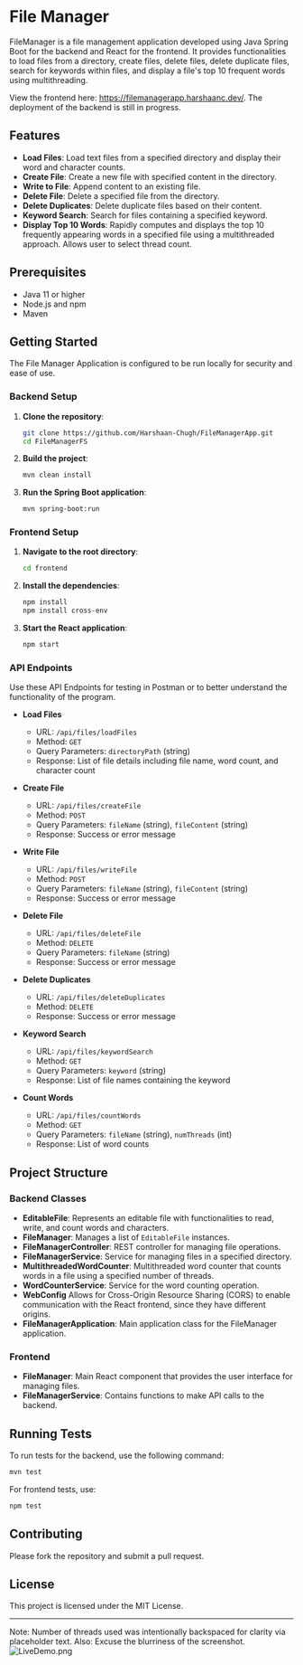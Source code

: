 # File Manager

FileManager is a file management application developed using Java Spring Boot for the backend and React for the frontend. It provides functionalities to load files from a directory, create files, delete files, delete duplicate files, search for keywords within files, and display a file's top 10 frequent words using multithreading.

View the frontend here: https://filemanagerapp.harshaanc.dev/. The deployment of the backend is still in progress.

## Features

- **Load Files**: Load text files from a specified directory and display their word and character counts.
- **Create File**: Create a new file with specified content in the directory.
- **Write to File**: Append content to an existing file.
- **Delete File**: Delete a specified file from the directory.
- **Delete Duplicates**: Delete duplicate files based on their content.
- **Keyword Search**: Search for files containing a specified keyword.
- **Display Top 10 Words**: Rapidly computes and displays the top 10 frequently appearing words in a specified file using a multithreaded approach. Allows user to select thread count.

## Prerequisites

- Java 11 or higher
- Node.js and npm
- Maven

## Getting Started
The File Manager Application is configured to be run locally for security and ease of use.
### Backend Setup

1. **Clone the repository**:
    ```sh
    git clone https://github.com/Harshaan-Chugh/FileManagerApp.git
    cd FileManagerFS
    ```

2. **Build the project**:
    ```sh
    mvn clean install
    ```

3. **Run the Spring Boot application**:
    ```sh
    mvn spring-boot:run
    ```

### Frontend Setup

1. **Navigate to the root directory**:
    ```sh
    cd frontend
    ```

2. **Install the dependencies**:
    ```sh
    npm install
    npm install cross-env 
    ```

3. **Start the React application**:
    ```sh
    npm start
    ```

### API Endpoints
Use these API Endpoints for testing in Postman or to better understand the functionality of the program. 
- **Load Files**
    - URL: `/api/files/loadFiles`
    - Method: `GET`
    - Query Parameters: `directoryPath` (string)
    - Response: List of file details including file name, word count, and character count

- **Create File**
    - URL: `/api/files/createFile`
    - Method: `POST`
    - Query Parameters: `fileName` (string), `fileContent` (string)
    - Response: Success or error message

- **Write File**
    - URL: `/api/files/writeFile`
    - Method: `POST`
    - Query Parameters: `fileName` (string), `fileContent` (string)
    - Response: Success or error message

- **Delete File**
    - URL: `/api/files/deleteFile`
    - Method: `DELETE`
    - Query Parameters: `fileName` (string)
    - Response: Success or error message

- **Delete Duplicates**
    - URL: `/api/files/deleteDuplicates`
    - Method: `DELETE`
    - Response: Success or error message

- **Keyword Search**
    - URL: `/api/files/keywordSearch`
    - Method: `GET`
    - Query Parameters: `keyword` (string)
    - Response: List of file names containing the keyword

- **Count Words**
    - URL: `/api/files/countWords`
    - Method: `GET`
    - Query Parameters: `fileName` (string), `numThreads` (int)
    - Response: List of word counts

## Project Structure

### Backend Classes

- **EditableFile**: Represents an editable file with functionalities to read, write, and count words and characters.
- **FileManager**: Manages a list of `EditableFile` instances.
- **FileManagerController**: REST controller for managing file operations.
- **FileManagerService**: Service for managing files in a specified directory.
- **MultithreadedWordCounter**: Multithreaded word counter that counts words in a file using a specified number of threads.
- **WordCounterService**: Service for the word counting operation.
- **WebConfig** Allows for Cross-Origin Resource Sharing (CORS) to enable communication with the React frontend, since they have different origins.
- **FileManagerApplication**: Main application class for the FileManager application.

### Frontend

- **FileManager**: Main React component that provides the user interface for managing files.
- **FileManagerService**: Contains functions to make API calls to the backend.

## Running Tests

To run tests for the backend, use the following command:
```sh
mvn test
```

For frontend tests, use:
```sh
npm test
```

## Contributing

Please fork the repository and submit a pull request.

## License

This project is licensed under the MIT License.

-----------------------------------------------
Note: Number of threads used was intentionally backspaced for clarity via placeholder text.
Also: Excuse the blurriness of the screenshot.
![LiveDemo.png](demo.png)